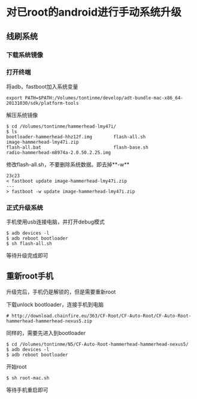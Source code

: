 # 对已root的android进行手动系统升级

## 线刷系统

### 下载系统镜像

### 打开终端

将adb，fastboot加入系统变量

    export PATH=$PATH:/Volumes/tontinme/develop/adt-bundle-mac-x86_64-20131030/sdk/platform-tools

解压系统镜像

```
$ cd /Volumes/tontinme/hammerhead-lmy47i/
$ ls
bootloader-hammerhead-hhz12f.img        flash-all.sh                            image-hammerhead-lmy47i.zip
flash-all.bat                           flash-base.sh                           radio-hammerhead-m8974a-2.0.50.2.25.img
```

修改flash-all.sh，不要删除系统数据。即去掉**-w**

```
23c23
< fastboot update image-hammerhead-lmy47i.zip
---
> fastboot -w update image-hammerhead-lmy47i.zip
```

### 正式升级系统

手机使用usb连接电脑，并打开debug模式

```
$ adb devices -l
$ adb reboot bootloader
$ sh flash-all.sh
```

等待升级完成即可

## 重新root手机

升级完后，手机仍是解锁的，但是需要重新root

下载unlock bootloader，连接手机到电脑

    # http://download.chainfire.eu/363/CF-Root/CF-Auto-Root/CF-Auto-Root-hammerhead-hammerhead-nexus5.zip

同样的，需要先进入到bootloader

    $ cd /Volumes/tontinme/N5/CF-Auto-Root-hammerhead-hammerhead-nexus5/
    $ adb devices -l
    $ adb reboot bootloader

开始root

    $ sh root-mac.sh

等待手机重启即可
